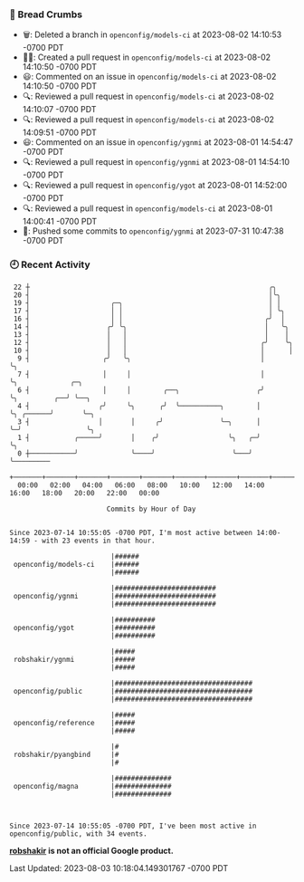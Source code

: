 ### 🍞 Bread Crumbs

 * 🗑: Deleted a branch in `openconfig/models-ci` at 2023-08-02 14:10:53 -0700 PDT
 * ✍🏼: Created a pull request in `openconfig/models-ci` at 2023-08-02 14:10:50 -0700 PDT
 * 😃: Commented on an issue in `openconfig/models-ci` at 2023-08-02 14:10:50 -0700 PDT
 * 🔍: Reviewed a pull request in  `openconfig/models-ci` at 2023-08-02 14:10:07 -0700 PDT
 * 🔍: Reviewed a pull request in  `openconfig/models-ci` at 2023-08-02 14:09:51 -0700 PDT
 * 😃: Commented on an issue in `openconfig/ygnmi` at 2023-08-01 14:54:47 -0700 PDT
 * 🔍: Reviewed a pull request in  `openconfig/ygnmi` at 2023-08-01 14:54:10 -0700 PDT
 * 🔍: Reviewed a pull request in  `openconfig/ygot` at 2023-08-01 14:52:00 -0700 PDT
 * 🔍: Reviewed a pull request in  `openconfig/models-ci` at 2023-08-01 14:00:41 -0700 PDT
 * 🚢: Pushed some commits to `openconfig/ygnmi` at 2023-07-31 10:47:38 -0700 PDT

### 🕘 Recent Activity
```
 22 ┼                                                           ╭╮
 20 ┤                                                           │╰╮
 19 ┤                    ╭─╮                                    │ │
 17 ┤                    │ │                                    │ ╰╮
 16 ┤                    │ │                                   ╭╯  │
 14 ┤                   ╭╯ ╰╮                                  │   ╰╮
 13 ┤                   │   │                                  │    │
 12 ┤                   │   │                                 ╭╯    ╰╮
 10 ┤                   │   │                                 │      │
  9 ┤                  ╭╯   ╰╮                                │      ╰╮
  7 ┤                  │     │                                │       ╰╮             ╭─╮
  6 ┤                  │     │        ╭──╮                   ╭╯        ╰╮         ╭──╯ ╰──╮
  4 ┤                 ╭╯     ╰╮      ╭╯  ╰──────────╮        │          ╰╮ ╭──────╯       ╰─╮
  3 ┤                 │       │     ╭╯              ╰─╮      │           ╰─╯                ╰╮
  1 ┤           ╭─────╯       │    ╭╯                 ╰╮   ╭─╯                               ╰╮
  0 ┼───────────╯             ╰────╯                   ╰───╯                                  ╰─────────
    +───────+───────+───────+───────+───────+───────+───────+───────+───────+───────+───────+───────+────
  00:00   02:00   04:00   06:00   08:00   10:00   12:00   14:00   16:00   18:00   20:00   22:00   00:00   

						Commits by Hour of Day


Since 2023-07-14 10:55:05 -0700 PDT, I'm most active between 14:00-14:59 - with 23 events in that hour.

```



```
                         |######
 openconfig/models-ci    |######
                         |######

                         |#########################
 openconfig/ygnmi        |#########################
                         |#########################

                         |##########
 openconfig/ygot         |##########
                         |##########

                         |#####
 robshakir/ygnmi         |#####
                         |#####

                         |##################################
 openconfig/public       |##################################
                         |##################################

                         |#####
 openconfig/reference    |#####
                         |#####

                         |#
 robshakir/pyangbind     |#
                         |#

                         |##############
 openconfig/magna        |##############
                         |##############



Since 2023-07-14 10:55:05 -0700 PDT, I've been most active in openconfig/public, with 34 events.

```
**[robshakir](mailto:robjs@google.com) is not an official Google product.**  


Last Updated: 2023-08-03 10:18:04.149301767 -0700 PDT
